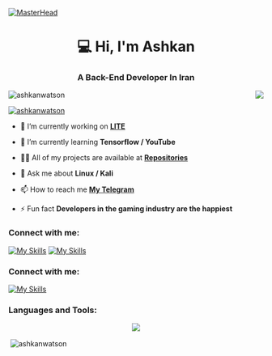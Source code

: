 [![MasterHead](https://www.trio.dev/hubfs/Imported_Blog_Media/python_logo.jpg)]()
<h1 align="center"> 💻 Hi, I'm Ashkan</h1>
<h3 align="center">A Back-End Developer In Iran</h3>
<img src="https://c.tenor.com/ZlsLFQje6kkAAAAC/apx-creative.gif" align="right">

<p align="left"> <img src="https://komarev.com/ghpvc/?username=ashkanwatson&label=Profile%20views&color=0e75b6&style=flat" alt="ashkanwatson" /> </p>

<p align="left"> <a href="https://twitter.com/ashkanwatson" target="blank"><img src="https://img.shields.io/twitter/follow/ashkanwatson?logo=twitter&style=for-the-badge" alt="ashkanwatson" /></a> </p>

- 🔭 I’m currently working on **[LITE](https://github.com/LiteViper)**

- 🌱 I’m currently learning **Tensorflow / YouTube**

- 👨‍💻 All of my projects are available at **[Repositories](https://github.com/AshkanWatson?tab=repositories)**

- 💬 Ask me about **Linux / Kali**

- 📫 How to reach me **[My Telegram](https://t.me/ashkangamer)**

- ⚡ Fun fact **Developers in the gaming industry are the happiest**

<h3 align="left">Connect with me:</h3>
<p align="left">
  
[![My Skills](https://skillicons.dev/icons?i=instagram)](https://instgram.com/AshkanWatson)
  [![My Skills](https://skillicons.dev/icons?i=twitter)](https://twitter.com/AshkanWatson)
  
</p>

<h3 align="left">Connect with me:</h3>
<p align="left">
  
[![My Skills](https://skillicons.dev/icons?i=linkedin&theme=dark)](https://linkedin.com/in/ashkanwatson?trk=people-guest_people_search-card)

</p>

<h3 align="left">Languages and Tools:</h3>

<p align="center">
  <a href="https://github.com/AshkanWatson">
    <img src="https://skillicons.dev/icons?i=py,dart,django,flutter,bash,discord,bots,docker,figma,xd,ai,ps,firebase,git,github,vscode,linux," />
  </a>
</p>

<p>&nbsp;<img align="center" src="https://github-readme-stats.vercel.app/api?username=ashkanwatson&show_icons=true&locale=en" alt="ashkanwatson" /></p>
